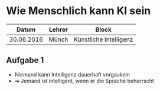 # Wie Menschlich kann KI sein

Datum       | Lehrer   | Block
----------- | -------- | ------
30.06.2016  | Münch    | Künstliche Intelligenz

## Aufgabe 1
- Niemand kann Intelligenz dauerhaft vorgaukeln 
- ➔ Jemand ist intelligent, wenn er die Sprache beherrscht

